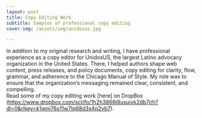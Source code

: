 ```yaml
---
layout: post
title: Copy Editing Work
subtitle: Samples of professional copy editing
cover-img: /assets/img/unidosus.jpg

---
```


In addition to my original research and writing, I have professional experience as a copy editor for UnidosUS, the largest Latino advocacy organization in the United States. There, I helped authors shape web content, press releases, and policy documents, copy editing for clarity, flow, grammar, and adherence to the Chicago Manual of Style. My role was to ensure that the organization’s messaging remained clear, consistent, and compelling.   
Read some of my copy editing work [here] on DropBox (https://www.dropbox.com/scl/fo/1h2h3866i9usuivk2db7j/h?dl=0&rlkey=k1qmi76s11w7lq68d3s4p2vb7).
